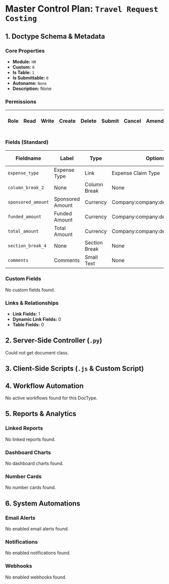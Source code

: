 # Master Control Plan: `Travel Request Costing`

## 1. Doctype Schema & Metadata

### Core Properties
- **Module:** `HR`
- **Custom:** `0`
- **Is Table:** `1`
- **Is Submittable:** `0`
- **Autoname:** `None`
- **Description:** None

### Permissions
| Role | Read | Write | Create | Delete | Submit | Cancel | Amend | Report | Import | Export | Print | Email | Share | Set User Perms |
|---|---|---|---|---|---|---|---|---|---|---|---|---|---|---|


### Fields (Standard)
| Fieldname | Label | Type | Options | Required | Hidden | Read Only | Default | Description |
|---|---|---|---|---|---|---|---|---|
| `expense_type` | Expense Type | Link | Expense Claim Type |  |  |  | None | None |
| `column_break_2` | None | Column Break | None |  |  |  | None | None |
| `sponsored_amount` | Sponsored Amount | Currency | Company:company:default_currency |  |  |  | None | None |
| `funded_amount` | Funded Amount | Currency | Company:company:default_currency |  |  |  | None | None |
| `total_amount` | Total Amount | Currency | Company:company:default_currency |  |  |  | None | None |
| `section_break_4` | None | Section Break | None |  |  |  | None | None |
| `comments` | Comments | Small Text | None |  |  |  | None | None |


### Custom Fields
No custom fields found.


### Links & Relationships
- **Link Fields:** 1
- **Dynamic Link Fields:** 0
- **Table Fields:** 0

## 2. Server-Side Controller (`.py`)
Could not get document class.


## 3. Client-Side Scripts (`.js` & Custom Script)




## 4. Workflow Automation
No active workflows found for this DocType.


## 5. Reports & Analytics
### Linked Reports
No linked reports found.


### Dashboard Charts
No dashboard charts found.


### Number Cards
No number cards found.


## 6. System Automations
### Email Alerts
No enabled email alerts found.


### Notifications
No enabled notifications found.


### Webhooks
No enabled webhooks found.
